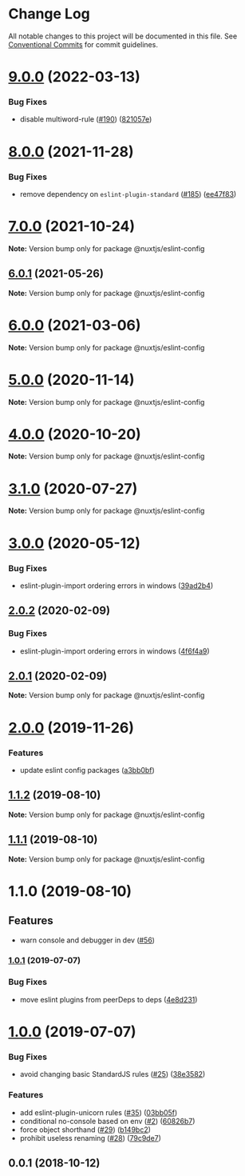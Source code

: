 # Change Log

All notable changes to this project will be documented in this file.
See [Conventional Commits](https://conventionalcommits.org) for commit guidelines.

# [9.0.0](https://github.com/nuxt/eslint-config/compare/@nuxtjs/eslint-config@8.0.0...@nuxtjs/eslint-config@9.0.0) (2022-03-13)


### Bug Fixes

* disable multiword-rule ([#190](https://github.com/nuxt/eslint-config/issues/190)) ([821057e](https://github.com/nuxt/eslint-config/commit/821057e36dab67caf8052a4282df42ea25e61f3a))





# [8.0.0](https://github.com/nuxt/eslint-config/compare/@nuxtjs/eslint-config@7.0.0...@nuxtjs/eslint-config@8.0.0) (2021-11-28)


### Bug Fixes

* remove dependency on `eslint-plugin-standard` ([#185](https://github.com/nuxt/eslint-config/issues/185)) ([ee47f83](https://github.com/nuxt/eslint-config/commit/ee47f83e45497354c7002c30a2374a7941bc7ee8))





# [7.0.0](https://github.com/nuxt/eslint-config/compare/@nuxtjs/eslint-config@6.0.1...@nuxtjs/eslint-config@7.0.0) (2021-10-24)

**Note:** Version bump only for package @nuxtjs/eslint-config





## [6.0.1](https://github.com/nuxt/eslint-config/compare/@nuxtjs/eslint-config@6.0.0...@nuxtjs/eslint-config@6.0.1) (2021-05-26)

**Note:** Version bump only for package @nuxtjs/eslint-config





# [6.0.0](https://github.com/nuxt/eslint-config/compare/@nuxtjs/eslint-config@5.0.0...@nuxtjs/eslint-config@6.0.0) (2021-03-06)

**Note:** Version bump only for package @nuxtjs/eslint-config





# [5.0.0](https://github.com/nuxt/eslint-config/compare/@nuxtjs/eslint-config@4.0.0...@nuxtjs/eslint-config@5.0.0) (2020-11-14)

**Note:** Version bump only for package @nuxtjs/eslint-config





# [4.0.0](https://github.com/nuxt/eslint-config/compare/@nuxtjs/eslint-config@3.1.0...@nuxtjs/eslint-config@4.0.0) (2020-10-20)

**Note:** Version bump only for package @nuxtjs/eslint-config





# [3.1.0](https://github.com/nuxt/eslint-config/compare/@nuxtjs/eslint-config@3.0.0...@nuxtjs/eslint-config@3.1.0) (2020-07-27)

**Note:** Version bump only for package @nuxtjs/eslint-config





# [3.0.0](https://github.com/nuxt/eslint-config/compare/@nuxtjs/eslint-config@2.0.2...@nuxtjs/eslint-config@3.0.0) (2020-05-12)


### Bug Fixes

* eslint-plugin-import ordering errors in windows ([39ad2b4](https://github.com/nuxt/eslint-config/commit/39ad2b46da470198f71ba111ee23d9b037a49a75))





## [2.0.2](https://github.com/nuxt/eslint-config/compare/@nuxtjs/eslint-config@2.0.1...@nuxtjs/eslint-config@2.0.2) (2020-02-09)


### Bug Fixes

* eslint-plugin-import ordering errors in windows ([4f6f4a9](https://github.com/nuxt/eslint-config/commit/4f6f4a9566149e438bfdf9046f82151e050d7ce7))





## [2.0.1](https://github.com/nuxt/eslint-config/compare/@nuxtjs/eslint-config@2.0.0...@nuxtjs/eslint-config@2.0.1) (2020-02-09)

**Note:** Version bump only for package @nuxtjs/eslint-config





# [2.0.0](https://github.com/nuxt/eslint-config/compare/@nuxtjs/eslint-config@1.1.2...@nuxtjs/eslint-config@2.0.0) (2019-11-26)


### Features

* update eslint config packages ([a3bb0bf](https://github.com/nuxt/eslint-config/commit/a3bb0bfb923f18fd11447e048a29d11f29a3aa75))





## [1.1.2](https://github.com/nuxt/eslint-config/compare/@nuxtjs/eslint-config@1.1.1...@nuxtjs/eslint-config@1.1.2) (2019-08-10)

**Note:** Version bump only for package @nuxtjs/eslint-config





## [1.1.1](https://github.com/nuxt/eslint-config/compare/@nuxtjs/eslint-config@1.1.0...@nuxtjs/eslint-config@1.1.1) (2019-08-10)

**Note:** Version bump only for package @nuxtjs/eslint-config





# 1.1.0 (2019-08-10)

## Features

* warn console and debugger in dev ([#56](https://github.com/nuxt/eslint-config/issues/56))

### [1.0.1](https://github.com/nuxt/eslint-config/compare/v1.0.0...v1.0.1) (2019-07-07)


### Bug Fixes

* move eslint plugins from peerDeps to deps ([4e8d231](https://github.com/nuxt/eslint-config/commit/4e8d231))



<a name="1.0.0"></a>
# [1.0.0](https://github.com/nuxt/eslint-config/compare/v0.0.1...v1.0.0) (2019-07-07)


### Bug Fixes

* avoid changing basic StandardJS rules ([#25](https://github.com/nuxt/eslint-config/issues/25)) ([38e3582](https://github.com/nuxt/eslint-config/commit/38e3582))


### Features

* add eslint-plugin-unicorn rules ([#35](https://github.com/nuxt/eslint-config/issues/35)) ([03bb05f](https://github.com/nuxt/eslint-config/commit/03bb05f))
* conditional no-console based on env ([#2](https://github.com/nuxt/eslint-config/issues/2)) ([60826b7](https://github.com/nuxt/eslint-config/commit/60826b7))
* force object shorthand ([#29](https://github.com/nuxt/eslint-config/issues/29)) ([b149bc2](https://github.com/nuxt/eslint-config/commit/b149bc2))
* prohibit useless renaming ([#28](https://github.com/nuxt/eslint-config/issues/28)) ([79c9de7](https://github.com/nuxt/eslint-config/commit/79c9de7))



<a name="0.0.1"></a>
## 0.0.1 (2018-10-12)

